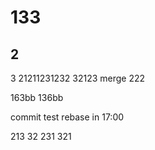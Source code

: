 # 133
## 2
3
21211231232
32123
merge
222


163bb
136bb


commit test rebase in 17:00

213
32
231
321
